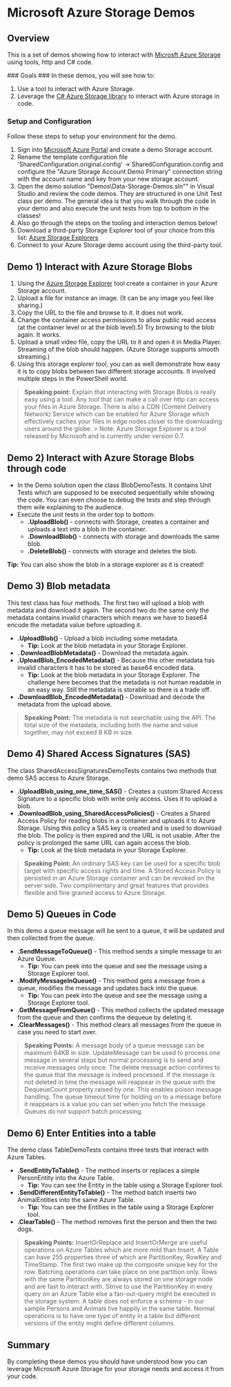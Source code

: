 # Microsoft Azure Storage Demos #

<a name="Overview"></a>
## Overview ##
This is a set of demos showing how to interact with [Microsft Azure Storage](http://azure.microsoft.com/en-us/documentation/services/storage/) using tools, http and C# code.

<a id="goals" />
### Goals ###
In these demos, you will see how to:

1. Use a tool to interact with Azure Storage.
2. Leverage the [C# Azure Storage library](https://www.nuget.org/packages/WindowsAzure.Storage) to interact with Azure storage in code.

<a name="setup"></a>
### Setup and Configuration ###
Follow these steps to setup your environment for the demo.

1. Sign into [Microsoft Azure Portal](http://portal.azure.com) and create a demo Storage account.
2. Rename the template configuration file 'SharedConfiguration.original.config' -> SharedConfiguration.config and configure the "Azure Storage Account Demo Primary" connection string with the account name and key from your new storage account.
3. Open the demo solution "Demos\Data-Storage-Demos.sln"" in Visual Studio and review the code demos. They are structured in one Unit Test class per demo. The general idea is that you walk through the code in your demo and also execute the unit tests from top to bottom in the classes!
4. Also go through the steps on the tooling and interaction demos below!
5. Download a third-party Storage Explorer tool of your choice from this list: [Azure Storage Explorers](http://blogs.msdn.com/b/windowsazurestorage/archive/2014/03/11/windows-azure-storage-explorers-2014.aspx)
6. Connect to your Azure Storage demo account using the third-party tool.

<a name="Demo1"></a>
## Demo 1) Interact with Azure Storage Blobs ##

1. Using the [Azure Storage Explorer](http://storageexplorer.com/) tool create a container in your Azure Storage account.
2. Upload a file for instance an image. (It can be any image you feel like sharing.)
3. Copy the URL to the file and browse to it. It does not work.
4. Change the container access permissions to allow public read access (at the container level or at the blob level).5) Try browsing to the blob again. It works.
5. Upload a small video file, copy the URL to it and open it in Media Player. Streaming of the blob should happen. (Azure Storage supports smooth streaming.)
6. Using this storage explorer tool, you can as well demonstrate how easy it is to copy blobs between two different storage accounts. It involved multiple steps in the PowerShell world.

> **Speaking point:** Explain that interacting with Storage Blobs is really easy using a tool. Any tool that can make a call over http can access your files in Azure Storage. There is also a CDN (Content Delivery Network) Service which can be enabled for Azure Storage which effectively caches your files in edge nodes closer to the downloading users around the globe. 
	> Note: Azure Storage Explorer is a tool released by Microsoft and is currently under version 0.7.

<a name="Demo2"></a>
## Demo 2) Interact with Azure Storage Blobs through code ##

* In the Demo solution open the class BlobDemoTests. It contains Unit Tests which are supposed to be executed sequentially while showing the code. You can even choose to debug the tests and step through them wile explaining to the audience.
* Execute the unit tests in the order top to bottom: 
    * **.UploadBlob()** - connects with Storage, creates a container and uploads a text into a blob in the container.
    * **.DownloadBlob()** - connects with storage and downloads the same blob.
    * **.DeleteBlob()** - connects with storage and deletes the blob.

**Tip:** You can also show the blob in a storage explorer as it is created!

<a name="Demo3"></a>
## Demo 3) Blob metadata ##

This test class has four methods. The first two will upload a blob with metadata and download it again. The second two do the same only the metadata contains invalid characters which means we have to base64 encode the metadata value before uploading it.

* **.UploadBlob()** - Upload a blob including some metadata.
    * **Tip:** Look at the blob metadata in your Storage Explorer.
* **. DownloadBlobMetadata()** - Download the metadata again.
* **.UploadBlob_EncodedMetadata()** - Because this other metadata has invalid characters it has to be stored as base64 encoded data.
    * **Tip:** Look at the blob metadata in your Storage Explorer. The challenge here becomes that the metadata is not human readable in an easy way. Still the metadata is storable so there is a trade off.
* **.DownloadBlob_EncodedMetadata()** - Download and decode the metadata from the upload above.

> **Speaking Point:** The metadata is not searchable using the API. The total size of the metadata, including both the name and value together, may not exceed 8 KB in size.

<a name="Demo4"></a>
## Demo 4) Shared Access Signatures (SAS) ##

The class SharedAccessSignaturesDemoTests contains two methods that demo SAS access to Azure Storage.

* **.UploadBlob_using_one_time_SAS()** - Creates a custom Shared Access Signature to a specific blob with write only access. Uses it to upload a blob.
* **.DownloadBlob_using_SharedAccessPolicies()** - Creates a Shared Access Policy for reading blobs in a container and uploads it to Azure Storage. Using this policy a SAS key is created and is used to download the blob. The policy is then expired and the URL is not usable. After the policy is prolonged the same URL can again access the blob.
    * **Tip:** Look at the blob metadata in your Storage Explorer.

> **Speaking Point:** An ordinary SAS key can be used for a specific blob target with specific access rights and time. A Stored Access Policy is persisted in an Azure Storage container and can be revoked on the server side. Two complimentary and great features that provides flexible and fine grained access to 
Azure Storage.

<a name="Demo5"></a>
## Demo 5) Queues in Code ##

In this demo a queue message will be sent to a queue, it will be updated and then collected from the queue.

* **.SendMessageToQueue()** - This method sends a simple message to an Azure Queue.
    * **Tip:** You can peek into the queue and see the message using a Storage Explorer tool.
* **.ModifyMessageInQueue()** - This method gets a message from a queue, modifies the message and updates back into the queue.
    * **Tip:** You can peek into the queue and see the message using a Storage Explorer tool.
* **.GetMessageFromQueue()** - This method collects the updated message from the queue and then confirms the dequeue by deleting it.
* **.ClearMessages()** - This method clears all messages from the queue in case you need to start over.

> **Speaking Points:** A message body of a queue message can be maximum 64KB in size. UpdateMessage can be used to process one message in several steps but normal processing is to send and receive messages only once. The delete message action confirms to the queue that the message is indeed processed. If the message is not deleted in time the message will reappear in the queue with the DequeueCount property raised by one. This enables poison message handling. The queue timeout time for holding on to a message before it reappears is a value you can set when you fetch the message. Queues do not support batch processing.

<a name="Demo6"></a>
## Demo 6) Enter Entities into a table ##

The demo class TableDemoTests contains three tests that interact with Azure Tables.

* **.SendEntityToTable()** - The method inserts or replaces a simple PersonEntity into the Azure Table.
    * **Tip:** You can see the Entity in the table using a Storage Explorer tool.
* **.SendDifferentEntityToTable()** - The method batch inserts two AnimalEntities into the same Azure Table.
    * **Tip:** You can see the Entities in the table using a Storage Explorer tool.
* **.ClearTable()** - The method removes first the person and then the two dogs.

> **Speaking Points:** InsertOrReplace and InsertOrMerge are useful operations on Azure Tables which are more mild than Insert. A Table can have 255 properties three of which are PartitionKey, RowKey and TimeStamp. The first two make up the composite unique key for the row. Batching operations can take place on one partition only. Rows with the same PartitionKey are always stored on one storage node and are fast to interact with. Strive to use the PartitionKey in every query on an Azure Table else a fan-out-query might be executed in the storage system. A table does not enforce a schema - in our sample Persons and Animals live happily in the same table. Normal operations is to have one type of entity in a table but different versions of the entity might define different columns.

<a name="summary"></a>
## Summary ##

By completing these demos you should have understood how you can leverage Microsoft Azure Storage for your storage needs and access it from your code.
